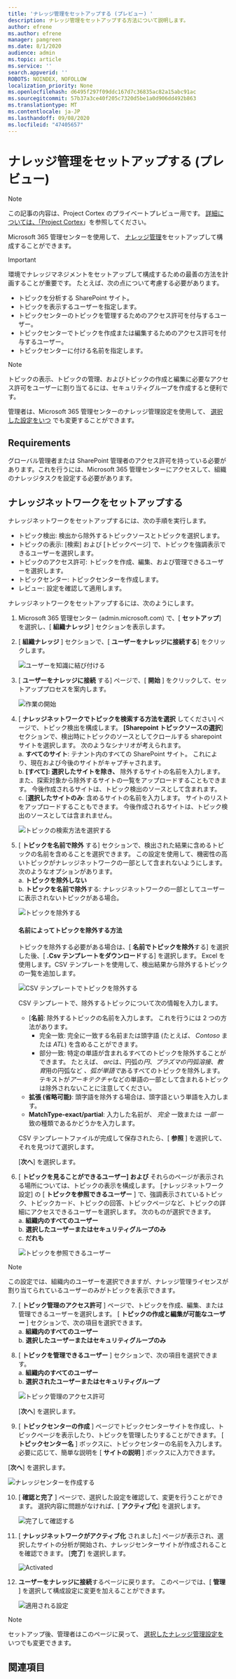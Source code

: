 ```yaml
---
title: 'ナレッジ管理をセットアップする (プレビュー) '
description: ナレッジ管理をセットアップする方法について説明します。
author: efrene
ms.author: efrene
manager: pamgreen
ms.date: 8/1/2020
audience: admin
ms.topic: article
ms.service: ''
search.appverid: ''
ROBOTS: NOINDEX, NOFOLLOW
localization_priority: None
ms.openlocfilehash: d6495f297f09ddc167d7c36835ac82a15abc91ac
ms.sourcegitcommit: 57b37a3ce40f205c7320d5be1a0d906dd492b863
ms.translationtype: MT
ms.contentlocale: ja-JP
ms.lasthandoff: 09/08/2020
ms.locfileid: "47405657"
---
```

# <a name="set-up-knowledge-management-preview"></a>ナレッジ管理をセットアップする (プレビュー)

> [!Note] 
> この記事の内容は、Project Cortex のプライベートプレビュー用です。 [詳細については、「Project Cortex](https://aka.ms/projectcortex)」を参照してください。

Microsoft 365 管理センターを使用して、 [ナレッジ管理](knowledge-management-overview.md)をセットアップして構成することができます。 

> [!Important]
> 環境でナレッジマネジメントをセットアップして構成するための最善の方法を計画することが重要です。 たとえば、次の点について考慮する必要があります。
- トピックを分析する SharePoint サイト。
- トピックを表示するユーザーを指定します。
- トピックセンターのトピックを管理するためのアクセス許可を付与するユーザー。
- トピックセンターでトピックを作成または編集するためのアクセス許可を付与するユーザー。
- トピックセンターに付ける名前を指定します。

> [!Note]
> トピックの表示、トピックの管理、およびトピックの作成と編集に必要なアクセス許可をユーザーに割り当てるには、セキュリティグループを作成すると便利です。

管理者は、Microsoft 365 管理センターのナレッジ管理設定を使用して、 [選択した設定をいつ](manage-knowledge-network.md) でも変更することができます。

## <a name="requirements"></a>Requirements 
グローバル管理者または SharePoint 管理者のアクセス許可を持っている必要があります。これを行うには、Microsoft 365 管理センターにアクセスして、組織のナレッジタスクを設定する必要があります。

## <a name="set-up-your-knowledge-network"></a>ナレッジネットワークをセットアップする

ナレッジネットワークをセットアップするには、次の手順を実行します。

- トピック検出: 検出から除外するトピックソースとトピックを選択します。
- トピックの表示: [検索] および [トピックページ] で、トピックを強調表示できるユーザーを選択します。
- トピックのアクセス許可: トピックを作成、編集、および管理できるユーザーを選択します。
- トピックセンター: トピックセンターを作成します。
- レビュー: 設定を確認して適用します。

ナレッジネットワークをセットアップするには、次のようにします。

1. Microsoft 365 管理センター (admin.microsoft.com) で、[ **セットアップ**] を選択し、[ **組織ナレッジ** ] セクションを表示します。
2. [ **組織ナレッジ** ] セクションで、[ **ユーザーをナレッジに接続する**] をクリックします。<br/>

    ![ユーザーを知識に結び付ける](../media/content-understanding/admin-org-knowledge-options.png) </br>

3. [ **ユーザーをナレッジに接続** する] ページで、[ **開始** ] をクリックして、セットアッププロセスを案内します。<br/>

    ![作業の開始](../media/content-understanding/k-get-started.png) </br>

4. [ **ナレッジネットワークでトピックを検索する方法を選択** してください] ページで、トピック検出を構成します。 **[Sharepoint トピックソースの選択**] セクションで、検出時にトピックのソースとしてクロールする sharepoint サイトを選択します。 次のようなシナリオが考えられます。</br>
    a. **すべてのサイト**: テナント内のすべての SharePoint サイト。 これにより、現在および今後のサイトがキャプチャされます。</br>
    b. **[すべて]: 選択したサイトを除き、** 除外するサイトの名前を入力します。  また、探索対象から除外するサイトの一覧をアップロードすることもできます。 今後作成されるサイトは、トピック検出のソースとして含まれます。 </br>
    c.  [**選択したサイトのみ**: 含めるサイトの名前を入力します。 サイトのリストをアップロードすることもできます。 今後作成されるサイトは、トピック検出のソースとしては含まれません。 </br>

    ![トピックの検索方法を選択する](../media/content-understanding/ksetup1.png) </br>
   
5. [ **トピックを名前で除外** する] セクションで、検出された結果に含めるトピックの名前を含めることを選択できます。 この設定を使用して、機密性の高いトピックがナレッジネットワークの一部として含まれないようにします。 次のようなオプションがあります。</br>
    a. **トピックを除外しない** </br>
    b. **トピックを名前で除外**する: ナレッジネットワークの一部としてユーザーに表示されないトピックがある場合。</br>

    ![トピックを除外する](../media/content-understanding/topics-excluded-by-name.png) </br>

    #### <a name="how-to-exclude-topics-by-name"></a>名前によってトピックを除外する方法    

    トピックを除外する必要がある場合は、[ **名前でトピックを除外**する] を選択した後、[ **.Csv テンプレートをダウンロード**する] を選択します。 Excel を使用します。CSV テンプレートを使用して、検出結果から除外するトピックの一覧を追加します。

    ![CSV テンプレートでトピックを除外する](../media/content-understanding/csv1.png) </br>

    CSV テンプレートで、除外するトピックについて次の情報を入力します。

    - [**名前**: 除外するトピックの名前を入力します。 これを行うには 2 つの方法があります。</br>
        - 完全一致: 完全に一致する名前または頭字語 (たとえば、 *Contoso* または *ATL*) を含めることができます。</br>
        - 部分一致: 特定の単語が含まれるすべてのトピックを除外することができます。  たとえば、 *arc*は、円弧の*円*、*プラズマの円弧溶接*、*教育*用の円弧など *、弧が単語で*あるすべてのトピックを除外します。テキストが*アーキテクチャ*などの単語の一部として含まれるトピックは除外されないことに注意してください。</br>
    - **拡張 (省略可能)**: 頭字語を除外する場合は、頭字語という単語を入力します。</br>
    - **MatchType-exact/partial**: 入力した名前が、 *完全* 一致または *一部* 一致の種類であるかどうかを入力します。</br>

    CSV テンプレートファイルが完成して保存されたら、[ **参照** ] を選択して、それを見つけて選択します。
    
    [**次へ**] を選択します。</br>

6. [ **トピックを見ることができるユーザー] および** それらのページが表示される場所については、トピックの表示を構成します。 [ナレッジネットワーク設定] の [ **トピックを参照できるユーザー** ] で、強調表示されているトピック、トピックカード、トピックの回答、トピックページなど、トピックの詳細にアクセスできるユーザーを選択します。 次のものが選択できます。</br>
    a. **組織内のすべてのユーザー**</br>
    b. **選択したユーザーまたはセキュリティグループのみ**</br>
    c.  **だれも**</br>

    ![トピックを参照できるユーザー](../media/content-understanding/ksetup2.png) </br> 

 > [!Note] 
 > この設定では、組織内のユーザーを選択できますが、ナレッジ管理ライセンスが割り当てられているユーザーのみがトピックを表示できます。 

7. [ **トピック管理のアクセス許可** ] ページで、トピックを作成、編集、または管理できるユーザーを選択します。 [ **トピックの作成と編集が可能なユーザー** ] セクションで、次の項目を選択できます。</br>
    a. **組織内のすべてのユーザー**</br>
    b. **選択したユーザーまたはセキュリティグループのみ**</br>
8. [ **トピックを管理できるユーザー** ] セクションで、次の項目を選択できます。</br>
    a. **組織内のすべてのユーザー**</br>
    b. **選択されたユーザーまたはセキュリティグループ**</br>

    ![トピック管理のアクセス許可](../media/content-understanding/ksetup3.png) </br>

    [**次へ**] を選択します。</br>
9. [ **トピックセンターの作成** ] ページでトピックセンターサイトを作成し、トピックページを表示したり、トピックを管理したりすることができます。  [ **トピックセンター名** ] ボックスに、トピックセンターの名前を入力します。 必要に応じて、簡単な説明を [ **サイトの説明** ] ボックスに入力できます。 </br>

[**次へ**] を選択します。</br>

   ![ナレッジセンターを作成する](../media/content-understanding/ksetup4.png) </br> 

10. [ **確認と完了** ] ページで、選択した設定を確認して、変更を行うことができます。 選択内容に問題がなければ、[ **アクティブ化**] を選択します。

    ![完了して確認する](../media/content-understanding/ksetup5.png) </br> 

11. [ **ナレッジネットワークがアクティブ化** されました] ページが表示され、選択したサイトの分析が開始され、ナレッジセンターサイトが作成されることを確認できます。 [**完了**] を選択します。</br>

    ![Activated](../media/content-understanding/ksetup6.png) </br> 

12. **ユーザーをナレッジに接続**するページに戻ります。 このページでは、[ **管理** ] を選択して構成設定に変更を加えることができます。 

    ![適用される設定](../media/content-understanding/ksetup7.png) </br>   

> [!Note]
> セットアップ後、管理者はこのページに戻って、 [選択したナレッジ管理設定を](manage-knowledge-network.md) いつでも変更できます。


## <a name="see-also"></a>関連項目



  






